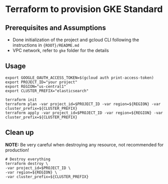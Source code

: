 # Terraform to provision GKE Standard

## Prerequisites and Assumptions
* Done initialization of the project and gcloud CLI following the instructions in `{ROOT}/README.md`
* VPC network, refer to `gke` folder for the details

## Usage
```
export GOOGLE_OAUTH_ACCESS_TOKEN=$(gcloud auth print-access-token)
export PROJECT_ID="your project"
export REGION="us-central1"
export CLUSTER_PREFIX="elasticsearch"

terraform init
terraform plan -var project_id=$PROJECT_ID -var region=${REGION} -var cluster_prefix=${CLUSTER_PREFIX}
terraform apply -var project_id=$PROJECT_ID -var region=${REGION} -var cluster_prefix=${CLUSTER_PREFIX}
```
## Clean up
**NOTE:** Be very careful when destroying any resource, not recommended for production!
```
# Destroy everything
terraform destroy \
-var project_id=$PROJECT_ID \
-var region=${REGION} \
-var cluster_prefix=${CLUSTER_PREFIX}

